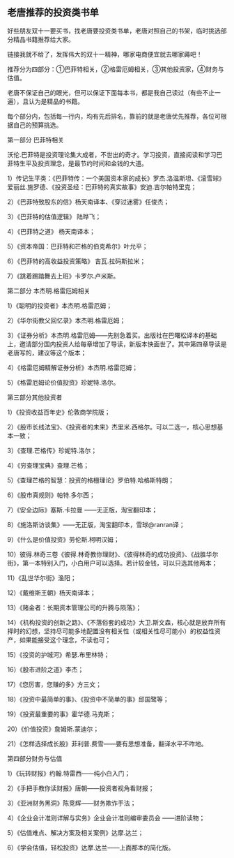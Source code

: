 ## 老唐推荐的投资类书单
好些朋友双十一要买书，找老唐要投资类书单，老唐对照自己的书架，临时挑选部分精品书籍推荐给大家。



链接我就不给了，发挥伟大的双十一精神，哪家电商便宜就去哪家薅吧！

 

推荐分为四部分：①巴菲特相关，②格雷厄姆相关，③其他投资家，④财务与估值。

 

老唐不保证自己的眼光，但可以保证下面每本书，都是我自己读过（有些不止一遍），且认为是精品的书籍。



每个部分内，包括每一行内，均有先后排名，靠前的就是老唐优先推荐，各位可根据自己的预算挑选。

 

第一部分 巴菲特相关

沃伦.巴菲特是投资理论集大成者，不世出的奇才。学习投资，直接阅读和学习巴菲特生平及投资理念，是最节约时间和金钱的大道。



1）传记生平类：《巴菲特传：一个美国资本家的成长》罗杰.洛温斯坦、《滚雪球》爱丽丝.施罗德、《投资圣经：巴菲特的真实故事》安迪.吉尔帕特里克；

2）《巴菲特致股东的信》杨天南译本、《穿过迷雾》任俊杰；

3）《巴菲特的估值逻辑》 陆晔飞；

4）《巴菲特之道》 杨天南译本；

5）《资本帝国：巴菲特和芒格的伯克希尔》叶允平；

6）《巴菲特的高收益投资策略》 吉瓦.拉码斯拉米；

7）《跳着踢踏舞去上班》卡罗尔.卢米斯。

 

第二部分 本杰明.格雷厄姆相关

1）《聪明的投资者》本杰明.格雷厄姆；

2）《华尔街教父回忆录》本杰明.格雷厄姆；

3）《证券分析》本杰明.格雷厄姆——先别急着买。出版社在巴曙松译本的基础上，邀请部分国内投资人给每章增加了导读，新版本快面世了。其中第四章导读是老唐写的，建议等这个版本；

4）《格雷厄姆精解证券分析》本杰明.格雷厄姆；

5）《格雷厄姆论价值投资》珍妮特.洛尔。

 

第三部分其他投资者

1）《投资收益百年史》伦敦商学院版；

2）《股市长线法宝》、《投资者的未来》杰里米.西格尔。可以二选一，核心思想基本一致；

3）《查理.芒格传》珍妮特.洛尔；

4）《穷查理宝典》查理.芒格；

5）《查理芒格的智慧：投资的格栅理论》罗伯特.哈格斯特朗；

6）《股市真规则》帕特.多尔西；

7）《安全边际》塞斯.卡拉曼 ——无正版，淘宝翻印本；

8）《施洛斯访谈集》——无正版，淘宝翻印本，雪球@ranran译；

9）《什么是价值投资》劳伦斯.柯明汉姆；

10）彼得.林奇三卷《彼得.林奇教你理财》、《彼得林奇的成功投资》、《战胜华尔街》，第一本特别入门，小白用户可以选择。若计较金钱，可以只选其他两本；

11）《乱世华尔街》渔阳；

12）《戴维斯王朝》杨天南译本；

13）《赌金者：长期资本管理公司的升腾与陨落》；

14）《机构投资的创新之路》、《不落俗套的成功》大卫.斯文森，核心就是放弃所有择时的幻想，坚持尽可能多地配置没有相关性（或相关性尽可能小）的权益性资产，如果能接受这个理念，不读也可；

15）《投资的护城河》希瑟.布里林特；

16）《股市进阶之道》李杰；

17）《您厉害，您赚的多》方三文；

18）《投资中最简单的事》、《投资中不简单的事》邱国鹭等；

19）《投资最重要的事》霍华德.马克斯；

20）《价值投资》詹姆斯.蒙迪尔；

21）《怎样选择成长股》菲利普.费雪——要有思想准备，翻译水平不咋地。

 

第四部分财务与估值

1）《玩转财报》约翰.特雷西——纯小白入门；

2）《手把手教你读财报》唐朝——投资者视角看财报；

3）《亚洲财务黑洞》陈竞辉——财务欺诈手法；

4）《企业会计准则详解与实务》企业会计准则编审委员会 ——进阶读物；

5）《估值难点、解决方案及相关案例》达摩.达兰；

6）《学会估值，轻松投资》达摩.达兰——上面那本的简化版。
